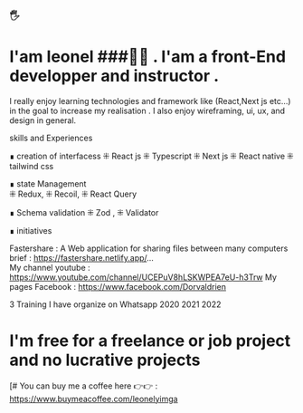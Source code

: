 
 ### 🖐
 #  I'am leonel  ###🦸‍♂️ . I'am a front-End developper and instructor .
 I really enjoy learning technologies and framework like (React,Next js etc...) in the goal to increase my realisation . I also enjoy wireframing, ui, ux, and design in general.

 skills and Experiences 
 
∎ creation of interfacess 
 ⁜ React js  ⁜ Typescript   ⁜ Next  js  ⁜ React native  ⁜ tailwind css 

∎ state Management  
 ⁜ Redux, ⁜ Recoil, ⁜ React Query 

<!-- # Animation : GSAP LENIS  -->

∎ Schema validation 
 ⁜ Zod ,  ⁜ Validator


∎ initiatives 

 Fastershare : A Web application for sharing files between many computers brief  : https://fastershare.netlify.app/...  
 My channel youtube : https://www.youtube.com/channel/UCEPuV8hLSKWPEA7eU-h3Trw
 My pages Facebook : https://www.facebook.com/Dorvaldrien
 
3 Training I have organize on Whatsapp 2020 2021 2022 

# I'm free for a freelance or job project and no lucrative projects

[# You can buy me a coffee here  👉👉 : https://www.buymeacoffee.com/leonelyimga



<!--
**Leoneldev532/Leoneldev532** is a ✨ _special_ ✨ repository because its `README.md` (this file) appears on your GitHub profile.

Here are some ideas to get you started:

- 🔭 I’m currently working on ...
- 🌱 I’m currently learning ...
- 👯 I’m looking to collaborate on ...
- 🤔 I’m looking for help with ...
- 💬 Ask me about ...
- 📫 How to reach me: ...
- 😄 Pronouns: ...
- ⚡ Fun fact: ...
-->

